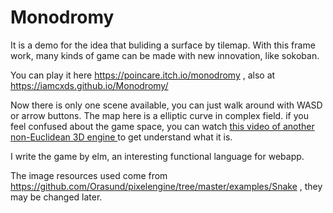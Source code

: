 # Monodromy
It is a demo for the idea that buliding a surface by tilemap. With this frame work, many kinds of game can be made with new innovation, like sokoban.

You can play it here https://poincare.itch.io/monodromy , also at https://iamcxds.github.io/Monodromy/

Now there is only one scene available, you can just walk around with WASD or arrow buttons. The map here is a elliptic curve in complex field. if you feel confused about the game space, you can watch [this video of another non-Euclidean 3D engine ](https://www.youtube.com/watch?v=kEB11PQ9Eo8&t=42s) to get understand what it is.

I write the game by elm, an interesting functional language for webapp.

The image resources used come from  https://github.com/Orasund/pixelengine/tree/master/examples/Snake , they may be changed later.
